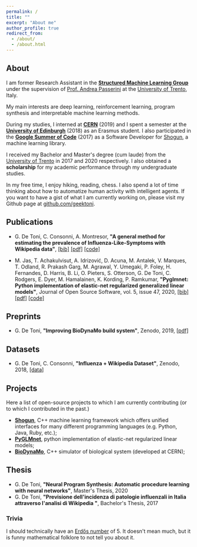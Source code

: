 ```yaml
---
permalink: /
title: ""
excerpt: "About me"
author_profile: true
redirect_from:
  - /about/
  - /about.html
---
```

## About

I am former Research Assistant in the **[Structured Machine Learning Group](http://sml.disi.unitn.it/)** under the supervision of [Prof. Andrea Passerini](http://disi.unitn.it/~passerini/) at the [University of Trento](https://www.unitn.it), Italy.

My main interests are deep learning, reinforcement learning, program synthesis
and interpretable machine learning methods.

During my studies, I interned at **[CERN](http://cern.ch)** (2019) and I spent a semester at the **[University of Edinburgh](https://www.ed.ac.uk/)** (2018) as an Erasmus student. I also participated in the **[Google Summer of Code](https://summerofcode.withgoogle.com/)** (2017) as a Software Developer for [Shogun](https://shogun.ml), a machine learning library.

I received my Bachelor and Master's degree (cum laude) from the [University of Trento](https://www.unitn.it) in 2017 and 2020 respectively. I also obtained a **scholarship** for my academic performance through my undergraduate studies.

In my free time, I enjoy hiking, reading, chess. I also spend a lot of time thinking about how to automatize human activity with intelligent agents. If you want to have a gist of what I am currently working on, please visit my Github page at [github.com/geektoni](https://github.com/geektoni).

## Publications

* G. De Toni, C. Consonni, A. Montresor,
**"A general method for estimating the prevalence of Influenza-Like-Symptoms with Wikipedia data"**, [[bib]](./files/bib/detoni2020influenza.bib) [[pdf]](https://arxiv.org/abs/2010.14903) [[code]](https://github.com/fluTN/influenza)

* M. Jas, T. Achakulvisut, A. Idrizović, D. Acuna, M. Antalek, V. Marques, T. Odland, R. Prakash Garg, M. Agrawal, Y. Umegaki, P. Foley, H. Fernandes, D. Harris, B. Li, O. Pieters, S. Otterson, G. De Toni, C. Rodgers, E. Dyer, M. Hamalainen, K. Kording, P. Ramkumar,
**"Pyglmnet: Python implementation of elastic-net regularized generalized linear models"**, Journal of Open Source Software, vol. 5, issue 47, 2020, [[bib]](./files/bib/pyglmnet.bib) [[pdf]](https://joss.theoj.org/papers/10.21105/joss.01959) [[code]](https://github.com/glm-tools/pyglmnet)

## Preprints

* G. De Toni, **"Improving BioDynaMo build system"**, Zenodo, 2019, [[pdf]](https://zenodo.org/record/3550754#.XqqdGXUzamE)

## Datasets

* G. De Toni, C. Consonni, **"Influenza + Wikipedia Dataset"**, Zenodo, 2018, [[data]](https://zenodo.org/record/3786254#.X_BQ6lNKjuI)

## Projects

Here a list of open-source projects to which I am currently contributing
(or to which I contributed in the past.)

* **[Shogun](https://github.com/shogun-toolbox/shogun)**, C++ machine learning framework which offers unified interfaces for many different programming languages (e.g. Python, Java, Ruby, etc.);
* **[PyGLMnet](https://github.com/glm-tools/pyglmnet)**, python implementation of elastic-net regularized linear models;
* **[BioDynaMo](https://github.com/BioDynaMo/biodynamo)**, C++ simulator of biological system (developed at CERN);  

## Thesis

* G. De Toni, **"Neural Program Synthesis: Automatic procedure learning with neural networks"**, Master's Thesis, 2020
* G. De Toni, **"Previsione dell'incidenza di patologie influenzali in Italia attraverso l'analisi di Wikipedia "**, Bachelor's Thesis, 2017

### Trivia

I should technically have an [Erdős number](https://en.wikipedia.org/wiki/Erd%C5%91s_number) of 5. It doesn't mean much, but it is funny mathematical folklore to not tell you about it.
